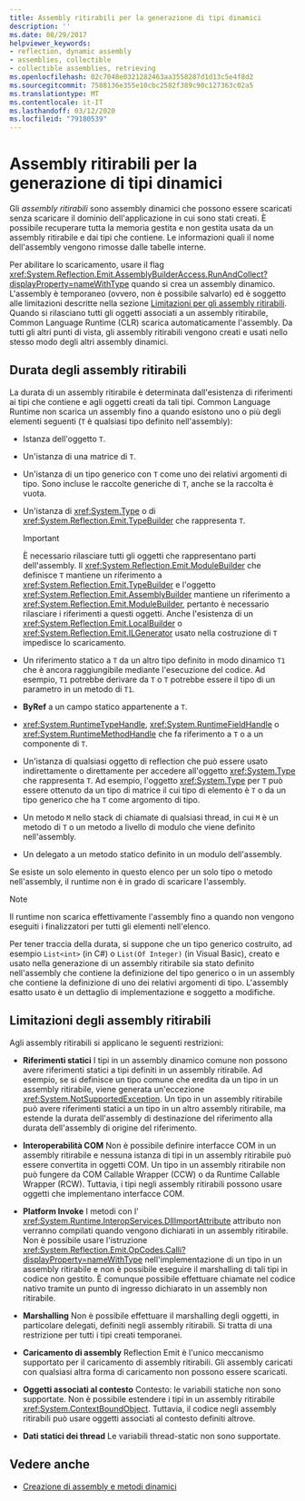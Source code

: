 ```yaml
---
title: Assembly ritirabili per la generazione di tipi dinamici
description: ''
ms.date: 08/29/2017
helpviewer_keywords:
- reflection, dynamic assembly
- assemblies, collectible
- collectible assemblies, retrieving
ms.openlocfilehash: 02c7048e0321282463aa3558287d1d13c5e4f8d2
ms.sourcegitcommit: 7588136e355e10cbc2582f389c90c127363c02a5
ms.translationtype: MT
ms.contentlocale: it-IT
ms.lasthandoff: 03/12/2020
ms.locfileid: "79180539"
---
```

# <a name="collectible-assemblies-for-dynamic-type-generation"></a>Assembly ritirabili per la generazione di tipi dinamici

Gli *assembly ritirabili* sono assembly dinamici che possono essere scaricati senza scaricare il dominio dell'applicazione in cui sono stati creati. È possibile recuperare tutta la memoria gestita e non gestita usata da un assembly ritirabile e dai tipi che contiene. Le informazioni quali il nome dell'assembly vengono rimosse dalle tabelle interne.

Per abilitare lo scaricamento, usare il flag <xref:System.Reflection.Emit.AssemblyBuilderAccess.RunAndCollect?displayProperty=nameWithType> quando si crea un assembly dinamico. L'assembly è temporaneo (ovvero, non è possibile salvarlo) ed è soggetto alle limitazioni descritte nella sezione [Limitazioni per gli assembly ritirabili](#restrictions-on-collectible-assemblies). Quando si rilasciano tutti gli oggetti associati a un assembly ritirabile, Common Language Runtime (CLR) scarica automaticamente l'assembly. Da tutti gli altri punti di vista, gli assembly ritirabili vengono creati e usati nello stesso modo degli altri assembly dinamici.

## <a name="lifetime-of-collectible-assemblies"></a>Durata degli assembly ritirabili

La durata di un assembly ritirabile è determinata dall'esistenza di riferimenti ai tipi che contiene e agli oggetti creati da tali tipi. Common Language Runtime non scarica un assembly fino a quando esistono uno o più degli elementi seguenti (`T` è qualsiasi tipo definito nell'assembly):

- Istanza dell'oggetto `T`.

- Un'istanza di una matrice di `T`.

- Un'istanza di un tipo generico con `T` come uno dei relativi argomenti di tipo. Sono incluse le raccolte generiche di `T`, anche se la raccolta è vuota.

- Un'istanza di <xref:System.Type> o di <xref:System.Reflection.Emit.TypeBuilder> che rappresenta `T`.

   > [!IMPORTANT]
   > È necessario rilasciare tutti gli oggetti che rappresentano parti dell'assembly. Il <xref:System.Reflection.Emit.ModuleBuilder> che definisce `T` mantiene un riferimento a <xref:System.Reflection.Emit.TypeBuilder> e l'oggetto <xref:System.Reflection.Emit.AssemblyBuilder> mantiene un riferimento a <xref:System.Reflection.Emit.ModuleBuilder>, pertanto è necessario rilasciare i riferimenti a questi oggetti. Anche l'esistenza di un <xref:System.Reflection.Emit.LocalBuilder> o <xref:System.Reflection.Emit.ILGenerator> usato nella costruzione di `T` impedisce lo scaricamento.

- Un riferimento statico a `T` da un altro tipo definito in modo dinamico `T1` che è ancora raggiungibile mediante l'esecuzione del codice. Ad esempio, `T1` potrebbe derivare da `T` o `T` potrebbe essere il tipo di un parametro in un metodo di `T1`.

- **ByRef** a un campo statico appartenente a `T`.

- <xref:System.RuntimeTypeHandle>, <xref:System.RuntimeFieldHandle> o <xref:System.RuntimeMethodHandle> che fa riferimento a `T` o a un componente di `T`.

- Un'istanza di qualsiasi oggetto di reflection che può essere usato indirettamente o direttamente per accedere all'oggetto <xref:System.Type> che rappresenta `T`. Ad esempio, l'oggetto <xref:System.Type> per `T` può essere ottenuto da un tipo di matrice il cui tipo di elemento è `T` o da un tipo generico che ha `T` come argomento di tipo.

- Un metodo `M` nello stack di chiamate di qualsiasi thread, in cui `M` è un metodo di `T` o un metodo a livello di modulo che viene definito nell'assembly.

- Un delegato a un metodo statico definito in un modulo dell'assembly.

Se esiste un solo elemento in questo elenco per un solo tipo o metodo nell'assembly, il runtime non è in grado di scaricare l'assembly.

> [!NOTE]
> Il runtime non scarica effettivamente l'assembly fino a quando non vengono eseguiti i finalizzatori per tutti gli elementi nell'elenco.

Per tener traccia della durata, si suppone che un tipo generico costruito, ad esempio `List<int>` (in C#) o `List(Of Integer)` (in Visual Basic), creato e usato nella generazione di un assembly ritirabile sia stato definito nell'assembly che contiene la definizione del tipo generico o in un assembly che contiene la definizione di uno dei relativi argomenti di tipo. L'assembly esatto usato è un dettaglio di implementazione e soggetto a modifiche.

## <a name="restrictions-on-collectible-assemblies"></a>Limitazioni degli assembly ritirabili

Agli assembly ritirabili si applicano le seguenti restrizioni:

- **Riferimenti statici** I tipi in un assembly dinamico comune non possono avere riferimenti statici a tipi definiti in un assembly ritirabile. Ad esempio, se si definisce un tipo comune che eredita da un tipo in un assembly ritirabile, viene generata un'eccezione <xref:System.NotSupportedException>. Un tipo in un assembly ritirabile può avere riferimenti statici a un tipo in un altro assembly ritirabile, ma estende la durata dell'assembly di destinazione del riferimento alla durata dell'assembly di origine del riferimento.

- **Interoperabilità COM** Non è possibile definire interfacce COM in un assembly ritirabile e nessuna istanza di tipi in un assembly ritirabile può essere convertita in oggetti COM. Un tipo in un assembly ritirabile non può fungere da COM Callable Wrapper (CCW) o da Runtime Callable Wrapper (RCW). Tuttavia, i tipi negli assembly ritirabili possono usare oggetti che implementano interfacce COM.

- **Platform Invoke** I metodi con l' <xref:System.Runtime.InteropServices.DllImportAttribute> attributo non verranno compilati quando vengono dichiarati in un assembly ritirabile. Non è possibile usare l'istruzione <xref:System.Reflection.Emit.OpCodes.Calli?displayProperty=nameWithType> nell'implementazione di un tipo in un assembly ritirabile e non è possibile eseguire il marshalling di tali tipi in codice non gestito. È comunque possibile effettuare chiamate nel codice nativo tramite un punto di ingresso dichiarato in un assembly non ritirabile.

- **Marshalling** Non è possibile effettuare il marshalling degli oggetti, in particolare delegati, definiti negli assembly ritirabili. Si tratta di una restrizione per tutti i tipi creati temporanei.

- **Caricamento di assembly** Reflection Emit è l'unico meccanismo supportato per il caricamento di assembly ritirabili. Gli assembly caricati con qualsiasi altra forma di caricamento non possono essere scaricati.

- **Oggetti associati al contesto** Contesto: le variabili statiche non sono supportate. Non è possibile estendere i tipi in un assembly ritirabile <xref:System.ContextBoundObject>. Tuttavia, il codice negli assembly ritirabili può usare oggetti associati al contesto definiti altrove.

- **Dati statici dei thread** Le variabili thread-static non sono supportate.

## <a name="see-also"></a>Vedere anche

- [Creazione di assembly e metodi dinamici](emitting-dynamic-methods-and-assemblies.md)
